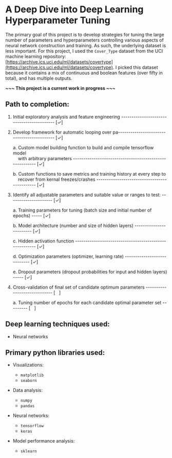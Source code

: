 # A Deep Dive into Deep Learning Hyperparameter Tuning

The primary goal of this project is to develop strategies for tuning the large number of parameters and hyperparameters controlling various aspects of neural network construction and training. As such, the underlying dataset is less important. For this project, I used the `Cover_Type` dataset from the UCI machine learning repository: [https://archive.ics.uci.edu/ml/datasets/covertype](https://archive.ics.uci.edu/ml/datasets/covertype). I picked this dataset because it contains a mix of continuous and boolean features (over fifty in total), and has multiple outputs. 

**~~~ This project is a current work in progress ~~~**

## Path to completion:

1. Initial exploratory analysis and feature engineering ------------------------------------------ [$\checkmark$] 

2. Develop framework for automatic looping over pa------------------------------------------- [$\checkmark$]

    a. Custom model building function to build and compile tensorflow model <br>
        &nbsp; &nbsp; with arbitrary parameters -------------------------------------------------------- [$\checkmark$]
    
    b. Custom functions to save metrics and training history at every step to <br>
        &nbsp; &nbsp; recover from kernal freezes/crashes --------------------------------------------- [$\checkmark$]

3. Identify all adjustable parameters and suitable value or ranges to test: --------------------- [$\checkmark$]

    a. Training parameters for tuning (batch size and initial number of epochs) ----- [$\checkmark$]

    b. Model architecture (number and size of hidden layers) ------------------------ [$\checkmark$]

    c. Hidden activation function ------------------------------------------------------- [$\checkmark$]

    d. Optimization parameters (optimizer, learning rate) ---------------------------- [$\checkmark$]

    e. Dropout parameters (dropout probabilities for input and hidden layers) ----- [$\checkmark$]

4. Cross-validation of final set of candidate optimum parameters ----------------------------- [&nbsp; &nbsp;]

    a. Tuning number of epochs for each candidate optimal parameter set --------- [&nbsp; &nbsp;]

## Deep learning techniques used:
 - Neural networks

## Primary python libraries used:
 - Visualizations:
   - `matplotlib`
   - `seaborn`
 
 - Data analysis:
   - `numpy`
   - `pandas`

 - Neural networks:
   - `tensorflow`
   - `keras` 

 - Model performance analysis:
   - `sklearn`

